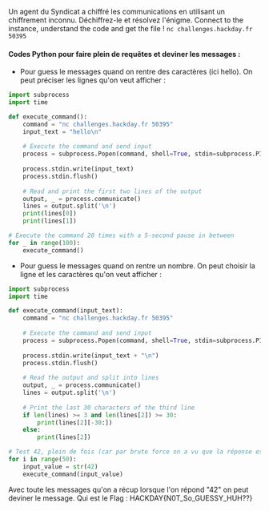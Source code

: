 
Un agent du Syndicat a chiffré les communications en utilisant un chiffrement inconnu. Déchiffrez-le et résolvez l'énigme.
Connect to the instance, understand the code and get the file ! `nc challenges.hackday.fr 50395`

#### Codes Python pour faire plein de requêtes et deviner les messages : 

- Pour guess le messages quand on rentre des caractères (ici hello). On peut préciser les lignes qu'on veut afficher :
```python
import subprocess
import time

def execute_command():
	command = "nc challenges.hackday.fr 50395"
	input_text = "hello\n"
	
	# Execute the command and send input
	process = subprocess.Popen(command, shell=True, stdin=subprocess.PIPE, stdout=subprocess.PIPE, stderr=subprocess.PIPE, text=True)
	
	process.stdin.write(input_text)
	process.stdin.flush()
	
	# Read and print the first two lines of the output
	output, _ = process.communicate()
	lines = output.split('\n')
	print(lines[0])
	print(lines[1])

# Execute the command 20 times with a 5-second pause in between
for _ in range(100):
	execute_command()
```

- Pour guess le messages quand on rentre un nombre. On peut choisir la ligne et les caractères qu'on veut afficher  :
```python
import subprocess
import time

def execute_command(input_text):
	command = "nc challenges.hackday.fr 50395"
	
	# Execute the command and send input
	process = subprocess.Popen(command, shell=True, stdin=subprocess.PIPE, stdout=subprocess.PIPE, stderr=subprocess.PIPE, text=True)
	
	process.stdin.write(input_text + "\n")
	process.stdin.flush()
	
	# Read the output and split into lines
	output, _ = process.communicate()
	lines = output.split('\n')
	
	# Print the last 30 characters of the third line
	if len(lines) >= 3 and len(lines[2]) >= 30:
		print(lines[2][-30:])
	else:
		print(lines[2])

# Test 42, plein de fois (car par brute force on a vu que la réponse est 42)
for i in range(50):
	input_value = str(42)
	execute_command(input_value)
```

Avec toute les messages qu'on a récup lorsque l'on répond "42" on peut deviner le message. Qui est le Flag : HACKDAY{N0T_So_GUESSY_HUH??}

